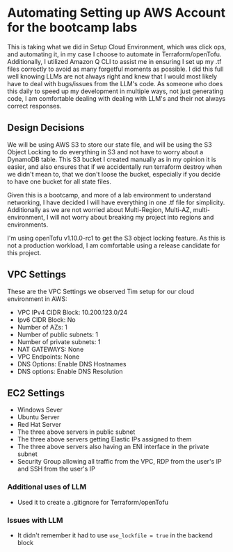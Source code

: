 # Automating Setting up AWS Account for the bootcamp labs

This is taking what we did in Setup Cloud Environment, which was click ops, and automating it, in my case I choose to automate in Terraform/openTofu. Additionally, I utilized Amazon Q CLI to assist me in ensuring I set up my .tf files correctly to avoid as many forgetful moments as possible. I did this full well knowing LLMs are not always right and knew that I would most likely have to deal with bugs/issues from the LLM's code. As someone who does this daily to speed up my development in multiple ways, not just generating code, I am comfortable dealing with dealing with LLM's and their not always correct responses.


## Design Decisions

We will be using AWS S3 to store our state file, and will be using the S3 Object Locking to do everything in S3 and not have to worry about a DynamoDB table. This S3 bucket I created manually as in my opinion it is easier, and also ensures that if we accidentally run terraform destroy when we didn't mean to, that we don't loose the bucket, especially if you decide to have one bucket for all state files.

Given this is a bootcamp, and more of a lab environment to understand networking, I have decided I will have everything in one .tf file for simplicity. Additionally as we are not worried about Multi-Region, Multi-AZ, multi-environment, I will not worry about breaking my project into regions and environments.

I'm using openTofu v1.10.0-rc1 to get the S3 object locking feature. As this is not a production workload, I am comfortable using a release candidate for this project.

## VPC Settings

These are the VPC Settings we observed Tim setup for our cloud environment in AWS:

- VPC IPv4 CIDR Block: 10.200.123.0/24
- Ipv6 CIDR Block: No
- Number of AZs: 1
- Number of public subnets: 1
- Number of private subnets: 1
- NAT GATEWAYS: None
- VPC Endpoints: None
- DNS Options: Enable DNS Hostnames
- DNS options: Enable DNS Resolution

## EC2 Settings

- Windows Sever
- Ubuntu Server
- Red Hat Server
- The three above servers in public subnet
- The three above servers getting Elastic IPs assigned to them
- The three above servers also having an ENI interface in the private subnet
- Security Group allowing all traffic from the VPC, RDP from the user's IP and SSH from the user's IP

### Additional uses of LLM

- Used it to create a .gitignore for Terraform/openTofu


### Issues with LLM

- It didn't remember it had to use ```use_lockfile = true``` in the backend block